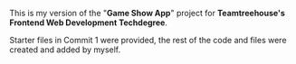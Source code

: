 This is my version of the "**Game Show App**" project for **Teamtreehouse's Frontend Web Development Techdegree**.

Starter files in Commit 1 were provided, the rest of the code and files were created and added by myself.
